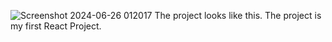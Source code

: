 ![Screenshot 2024-06-26 012017](https://github.com/Farzadsarfaraz/My___First_____React_____Project/assets/129787719/0e83342f-8d2d-45d9-8047-82c83400cb77)
The project looks like this.
The project is my first React Project.
